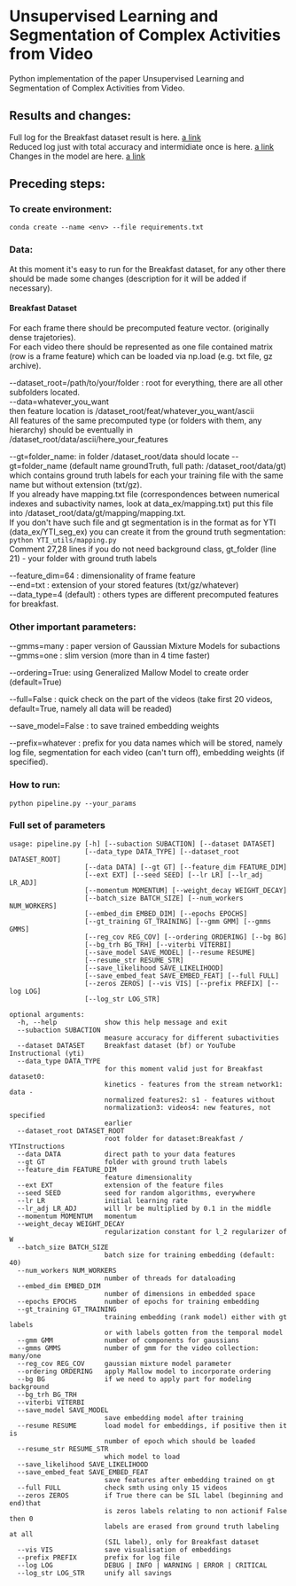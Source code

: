 # Unsupervised Learning and Segmentation of Complex Activities from Video

Python implementation of the paper Unsupervised Learning and Segmentation of Complex Activities from Video.

## Results and changes:
Full log for the Breakfast dataset result is here.  [a link](https://github.com/Annusha/slim_mallow/resuts/log)  
Reduced log just with total accuracy and intermidiate once is here.  [a link](https://github.com/Annusha/slim_mallow/resuts/evaluation.md)  
Changes in the model are here.  [a link](https://github.com/Annusha/slim_mallow/resuts/changes.md)  

## Preceding steps:

### To create environment:

```conda create --name <env> --file requirements.txt```

### Data:

At this moment it's easy to run for the Breakfast dataset, for any other there should be made some changes (description for it will be added if necessary).

#### Breakfast Dataset
For each frame there should be precomputed feature vector. (originally dense trajetories).  
For each video there should be represented as one file contained matrix (row is a frame feature) which can be loaded via np.load (e.g. txt file, gz archive).   

--dataset_root=/path/to/your/folder : root for everything, there are all other subfolders located.  
--data=whatever_you_want  
then feature location is /dataset_root/feat/whatever_you_want/ascii  
All features of the same precomputed type (or folders with them, any hierarchy) should be eventually in /dataset_root/data/ascii/here_your_features  

--gt=folder_name: in folder /dataset_root/data should locate --gt=folder_name (default name groundTruth, full path: /dataset_root/data/gt) which contains ground truth labels for each your training file with the same name but without extension (txt/gz).  
If you already have mapping.txt file (correspondences between numerical indexes and subactivity names, look at data_ex/mapping.txt) put this file into /dataset_root/data/gt/mapping/mapping.txt.  
If you don't have such file and gt segmentation is in the format as for YTI (data_ex/YTI_seg_ex) you can create it from the ground truth segmentation:   
```python YTI_utils/mapping.py```  
Comment 27,28 lines if you do not need background class, gt_folder (line 21) - your folder with ground truth labels  

--feature_dim=64 : dimensionality of frame feature  
--end=txt : extension of your stored features (txt/gz/whatever)  
--data_type=4 (default) : others types are different precomputed features for breakfast.  

### Other important parameters:

--gmms=many : paper version of Gaussian Mixture Models for subactions  
--gmms=one : slim version (more than in 4 time faster)  

--ordering=True: using Generalized Mallow Model to create order (default=True)  

--full=False : quick check on the part of the videos (take first 20 videos, default=True, namely all data will be readed)  
  
--save_model=False : to save trained embedding weights  

--prefix=whatever : prefix for you data names which will be stored, namely log file, segmentation for each video (can't turn off), embedding weights (if specified).  

### How to run:

```
python pipeline.py --your_params
```

### Full set of parameters

```
usage: pipeline.py [-h] [--subaction SUBACTION] [--dataset DATASET]
                   [--data_type DATA_TYPE] [--dataset_root DATASET_ROOT]
                   [--data DATA] [--gt GT] [--feature_dim FEATURE_DIM]
                   [--ext EXT] [--seed SEED] [--lr LR] [--lr_adj LR_ADJ]
                   [--momentum MOMENTUM] [--weight_decay WEIGHT_DECAY]
                   [--batch_size BATCH_SIZE] [--num_workers NUM_WORKERS]
                   [--embed_dim EMBED_DIM] [--epochs EPOCHS]
                   [--gt_training GT_TRAINING] [--gmm GMM] [--gmms GMMS]
                   [--reg_cov REG_COV] [--ordering ORDERING] [--bg BG]
                   [--bg_trh BG_TRH] [--viterbi VITERBI]
                   [--save_model SAVE_MODEL] [--resume RESUME]
                   [--resume_str RESUME_STR]
                   [--save_likelihood SAVE_LIKELIHOOD]
                   [--save_embed_feat SAVE_EMBED_FEAT] [--full FULL]
                   [--zeros ZEROS] [--vis VIS] [--prefix PREFIX] [--log LOG]
                   [--log_str LOG_STR]

optional arguments:
  -h, --help            show this help message and exit
  --subaction SUBACTION
                        measure accuracy for different subactivities
  --dataset DATASET     Breakfast dataset (bf) or YouTube Instructional (yti)
  --data_type DATA_TYPE
                        for this moment valid just for Breakfast dataset0:
                        kinetics - features from the stream network1: data -
                        normalized features2: s1 - features without
                        normalization3: videos4: new features, not specified
                        earlier
  --dataset_root DATASET_ROOT
                        root folder for dataset:Breakfast / YTInstructions
  --data DATA           direct path to your data features
  --gt GT               folder with ground truth labels
  --feature_dim FEATURE_DIM
                        feature dimensionality
  --ext EXT             extension of the feature files
  --seed SEED           seed for random algorithms, everywhere
  --lr LR               initial learning rate
  --lr_adj LR_ADJ       will lr be multiplied by 0.1 in the middle
  --momentum MOMENTUM   momentum
  --weight_decay WEIGHT_DECAY
                        regularization constant for l_2 regularizer of W
  --batch_size BATCH_SIZE
                        batch size for training embedding (default: 40)
  --num_workers NUM_WORKERS
                        number of threads for dataloading
  --embed_dim EMBED_DIM
                        number of dimensions in embedded space
  --epochs EPOCHS       number of epochs for training embedding
  --gt_training GT_TRAINING
                        training embedding (rank model) either with gt labels
                        or with labels gotten from the temporal model
  --gmm GMM             number of components for gaussians
  --gmms GMMS           number of gmm for the video collection: many/one
  --reg_cov REG_COV     gaussian mixture model parameter
  --ordering ORDERING   apply Mallow model to incorporate ordering
  --bg BG               if we need to apply part for modeling background
  --bg_trh BG_TRH
  --viterbi VITERBI
  --save_model SAVE_MODEL
                        save embedding model after training
  --resume RESUME       load model for embeddings, if positive then it is
                        number of epoch which should be loaded
  --resume_str RESUME_STR
                        which model to load
  --save_likelihood SAVE_LIKELIHOOD
  --save_embed_feat SAVE_EMBED_FEAT
                        save features after embedding trained on gt
  --full FULL           check smth using only 15 videos
  --zeros ZEROS         if True there can be SIL label (beginning and end)that
                        is zeros labels relating to non actionif False then 0
                        labels are erased from ground truth labeling at all
                        (SIL label), only for Breakfast dataset
  --vis VIS             save visualisation of embeddings
  --prefix PREFIX       prefix for log file
  --log LOG             DEBUG | INFO | WARNING | ERROR | CRITICAL
  --log_str LOG_STR     unify all savings

```


